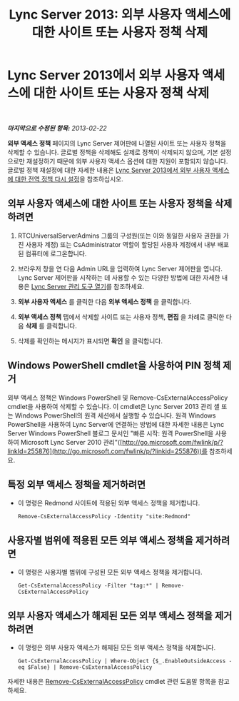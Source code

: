 ﻿---
title: 'Lync Server 2013: 외부 사용자 액세스에 대한 사이트 또는 사용자 정책 삭제'
TOCTitle: 외부 사용자 액세스에 대한 사이트 또는 사용자 정책 삭제
ms:assetid: 6d907507-825b-4354-9c03-337a459f72de
ms:mtpsurl: https://technet.microsoft.com/ko-kr/library/Gg521013(v=OCS.15)
ms:contentKeyID: 49303963
ms.date: 08/24/2015
mtps_version: v=OCS.15
ms.translationtype: HT
---

# Lync Server 2013에서 외부 사용자 액세스에 대한 사이트 또는 사용자 정책 삭제

 

_**마지막으로 수정된 항목:** 2013-02-22_

**외부 액세스 정책** 페이지의 Lync Server 제어판에 나열된 사이트 또는 사용자 정책을 삭제할 수 있습니다. 글로벌 정책을 삭제해도 실제로 정책이 삭제되지 않으며, 기본 설정으로만 재설정하기 때문에 외부 사용자 액세스 옵션에 대한 지원이 포함되지 않습니다. 글로벌 정책 재설정에 대한 자세한 내용은 [Lync Server 2013에서 외부 사용자 액세스에 대한 전역 정책 다시 설정](lync-server-2013-reset-the-global-policy-for-external-user-access.md)을 참조하십시오.

## 외부 사용자 액세스에 대한 사이트 또는 사용자 정책을 삭제하려면

1.  RTCUniversalServerAdmins 그룹의 구성원(또는 이와 동일한 사용자 권한을 가진 사용자 계정) 또는 CsAdministrator 역할이 할당된 사용자 계정에서 내부 배포된 컴퓨터에 로그온합니다.

2.  브라우저 창을 연 다음 Admin URL을 입력하여 Lync Server 제어판을 엽니다. Lync Server 제어판을 시작하는 데 사용할 수 있는 다양한 방법에 대한 자세한 내용은 [Lync Server 관리 도구 열기](lync-server-2013-open-lync-server-administrative-tools.md)를 참조하세요.

3.  **외부 사용자 액세스** 를 클릭한 다음 **외부 액세스 정책** 을 클릭합니다.

4.  **외부 액세스 정책** 탭에서 삭제할 사이트 또는 사용자 정책, **편집** 을 차례로 클릭한 다음 **삭제** 를 클릭합니다.

5.  삭제를 확인하는 메시지가 표시되면 **확인** 을 클릭합니다.

## Windows PowerShell cmdlet을 사용하여 PIN 정책 제거

외부 액세스 정책은 Windows PowerShell 및 Remove-CsExternalAccessPolicy cmdlet을 사용하여 삭제할 수 있습니다. 이 cmdlet은 Lync Server 2013 관리 셸 또는 Windows PowerShell의 원격 세션에서 실행할 수 있습니다. 원격 Windows PowerShell을 사용하여 Lync Server에 연결하는 방법에 대한 자세한 내용은 Lync Server Windows PowerShell 블로그 문서인 "빠른 시작: 원격 PowerShell을 사용하여 Microsoft Lync Server 2010 관리"([http://go.microsoft.com/fwlink/p/?linkId=255876](http://go.microsoft.com/fwlink/p/?linkid=255876))를 참조하세요.

## 특정 외부 액세스 정책을 제거하려면

  - 이 명령은 Redmond 사이트에 적용된 외부 액세스 정책을 제거합니다.
    
        Remove-CsExternalAccessPolicy -Identity "site:Redmond"

## 사용자별 범위에 적용된 모든 외부 액세스 정책을 제거하려면

  - 이 명령은 사용자별 범위에 구성된 모든 외부 액세스 정책을 제거합니다.
    
        Get-CsExternalAccessPolicy -Filter "tag:*" | Remove-CsExternalAccessPolicy

## 외부 사용자 액세스가 해제된 모든 외부 액세스 정책을 제거하려면

  - 이 명령은 외부 사용자 액세스가 해제된 모든 외부 액세스 정책을 삭제합니다.
    
        Get-CsExternalAccessPolicy | Where-Object {$_.EnableOutsideAccess -eq $False} | Remove-CsExternalAccessPolicy

자세한 내용은 [Remove-CsExternalAccessPolicy](https://docs.microsoft.com/en-us/powershell/module/skype/Remove-CsExternalAccessPolicy) cmdlet 관련 도움말 항목을 참고하세요.

